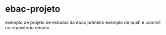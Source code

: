 # ebac-projeto
exemplo de projeto de estudos da ebac
primeiro exemplo de push e commit no repositorio remoto.